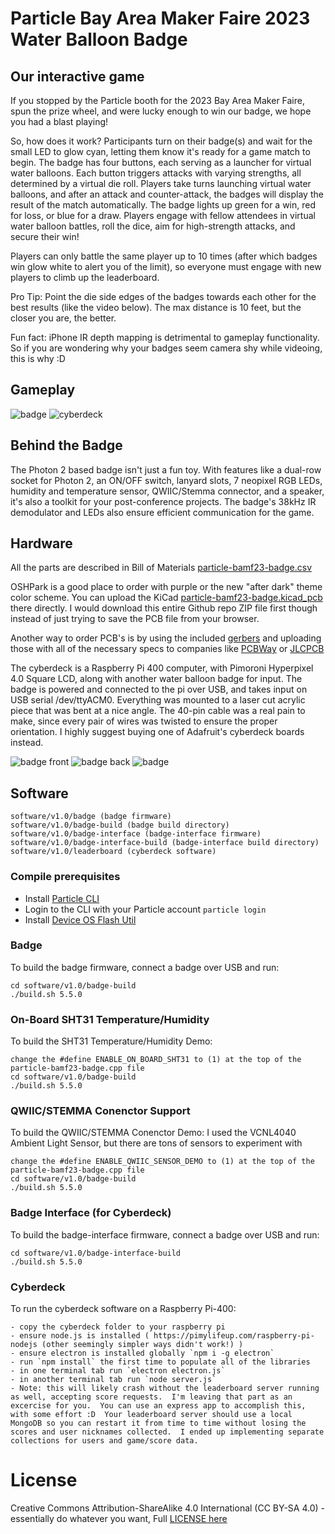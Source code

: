 # Particle Bay Area Maker Faire 2023 Water Balloon Badge 

## Our interactive game

If you stopped by the Particle booth for the 2023 Bay Area Maker Faire, spun the prize wheel, and were lucky enough to win our badge, we hope you had a blast playing! 

So, how does it work? Participants turn on their badge(s) and wait for the small LED to glow cyan, letting them know it's ready for a game match to begin. The badge has four buttons, each serving as a launcher for virtual water balloons. Each button triggers attacks with varying strengths, all determined by a virtual die roll. Players take turns launching virtual water balloons, and after an attack and counter-attack, the badges will display the result of the match automatically.  The badge lights up green for a win, red for loss, or blue for a draw.  Players engage with fellow attendees in virtual water balloon battles, roll the dice, aim for high-strength attacks, and secure their win!

Players can only battle the same player up to 10 times (after which badges win glow white to alert you of the limit), so everyone must engage with new players to climb up the leaderboard.

Pro Tip: Point the die side edges of the badges towards each other for the best results (like the video below). The max distance is 10 feet, but the closer you are, the better.

Fun fact: iPhone IR depth mapping is detrimental to gameplay functionality.  So if you are wondering why your badges seem camera shy while videoing, this is why :D

## Gameplay

![badge](images/badge-gameplay.gif)
![cyberdeck](images/cyberdeck.gif)

## Behind the Badge

The Photon 2 based badge isn't just a fun toy. With features like a dual-row socket for Photon 2, an ON/OFF switch, lanyard slots, 7 neopixel RGB LEDs, humidity and temperature sensor, QWIIC/Stemma connector, and a speaker, it's also a toolkit for your post-conference projects. The badge's 38kHz IR demodulator and LEDs also ensure efficient communication for the game.

## Hardware

All the parts are described in Bill of Materials [particle-bamf23-badge.csv](hardware/v1.0/pcb/)

OSHPark is a good place to order with purple or the new "after dark" theme color scheme.  You can upload the KiCad [particle-bamf23-badge.kicad_pcb](hardware/v1.0/pcb/) there directly.  I would download this entire Github repo ZIP file first though instead of just trying to save the PCB file from your browser.

Another way to order PCB's is by using the included [gerbers](hardware/v1.0/gerbers/) and uploading those with all of the necessary specs to companies like [PCBWay](https://www.pcbway.com) or [JLCPCB](https://jlcpcb.com)

The cyberdeck is a Raspberry Pi 400 computer, with Pimoroni Hyperpixel 4.0 Square LCD, along with another water balloon badge for input.  The badge is powered and connected to the pi over USB, and takes input on USB serial /dev/ttyACM0.  Everything was mounted to a laser cut acrylic piece that was bent at a nice angle.  The 40-pin cable was a real pain to make, since every pair of wires was twisted to ensure the proper orientation.  I highly suggest buying one of Adafruit's cyberdeck boards instead.

![badge front](images/badge-front.jpg)
![badge back](images/badge-back.jpg)
![badge](images/leaderboard.jpg)


## Software

```
software/v1.0/badge (badge firmware)
software/v1.0/badge-build (badge build directory)
software/v1.0/badge-interface (badge-interface firmware)
software/v1.0/badge-interface-build (badge-interface build directory)
software/v1.0/leaderboard (cyberdeck software)
```

### Compile prerequisites

- Install [Particle CLI](https://docs.particle.io/getting-started/developer-tools/cli/)
- Login to the CLI with your Particle account `particle login`
- Install [Device OS Flash Util](https://github.com/particle-iot/device-os-flash-util)

### Badge

To build the badge firmware, connect a badge over USB and run:

```
cd software/v1.0/badge-build
./build.sh 5.5.0
```

### On-Board SHT31 Temperature/Humidity

To build the SHT31 Temperature/Humidity Demo:

```
change the #define ENABLE_ON_BOARD_SHT31 to (1) at the top of the particle-bamf23-badge.cpp file
cd software/v1.0/badge-build
./build.sh 5.5.0
```


### QWIIC/STEMMA Conenctor Support

To build the QWIIC/STEMMA Conenctor Demo:
I used the VCNL4040 Ambient Light Sensor, but there are tons of sensors to experiment with

```
change the #define ENABLE_QWIIC_SENSOR_DEMO to (1) at the top of the particle-bamf23-badge.cpp file
cd software/v1.0/badge-build
./build.sh 5.5.0
```

### Badge Interface (for Cyberdeck)

To build the badge-interface firmware, connect a badge over USB and run:

```
cd software/v1.0/badge-interface-build
./build.sh 5.5.0
```

### Cyberdeck

To run the cyberdeck software on a Raspberry Pi-400:

```
- copy the cyberdeck folder to your raspberry pi
- ensure node.js is installed ( https://pimylifeup.com/raspberry-pi-nodejs (other seemingly simpler ways didn't work!) )
- ensure electron is installed globally `npm i -g electron`
- run `npm install` the first time to populate all of the libraries
- in one terminal tab run `electron electron.js`
- in another terminal tab run `node server.js`
- Note: this will likely crash without the leaderboard server running as well, accepting score requests.  I'm leaving that part as an excercise for you.  You can use an express app to accomplish this, with some effort :D  Your leaderboard server should use a local MongoDB so you can restart it from time to time without losing the scores and user nicknames collected.  I ended up implementing separate collections for users and game/score data.
```

# License

Creative Commons Attribution-ShareAlike 4.0 International (CC BY-SA 4.0) - essentially do whatever you want, Full [LICENSE here](LICENSE)
